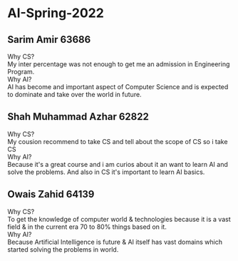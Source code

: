 # AI-Spring-2022
## Sarim Amir 63686
Why CS? \
My inter percentage was not enough to get me an admission in Engineering Program. \
Why AI? \
AI has become and important aspect of Computer Science and is expected to dominate and take over the world in future.

## Shah Muhammad Azhar 62822
Why CS? \
My cousion recommend to take CS and tell about the scope of CS so  i take CS \
Why AI? \
Because it's a great course and i am curios about it an want to learn AI and solve the problems. And also in CS it's important to learn AI basics.

## Owais Zahid 64139
Why CS? \
To get the knowledge of computer world & technologies because it is a vast field & in the current era 70 to 80% things based on it. \
Why AI? \
Because Artificial Intelligence is future & AI itself has vast domains which started solving the problems in world.
